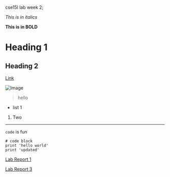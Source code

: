 cse15l lab week 2;

*This is in italics*

**This is in BOLD**

# Heading 1 

## Heading 2 

[Link](https://www.youtube.com/watch?v=dQw4w9WgXcQ)

![Image](https://preview.redd.it/gxbxf789eln21.jpg?auto=webp&s=0d2b6a6d0aae4e513a0ff8438b5990e6c9155a56)

>hello

- list 1 

1. Two
---

`code` is fun

```
# code block
print 'hello world'
print 'updated'

```

[Lab Report 1](https://ryanp0126.github.io/cse15l-lab-reports/lab-report-1-week-2.html)

[Lab Report 3](https://ryanp0126.github.io/cse15l-lab-reports/Lab%20Report%203/lab-report-3-week-6.html)
